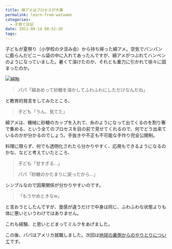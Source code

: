 ```yaml
---
title: 綿アメはプロセスが大事
permalink: learn-from-wataame
categories:
  - 子育て日記
date: 2011-09-14 00:52:20
tags:
---
```


子どもが夏祭り（小学校の夕涼み会）から持ち帰った綿アメ。空気でパンパンに膨らんだビニール袋の中に入れてあったんですが、綿アメがつぶれてハンペンのようになっていました。暑くて溶けたのか、それとも重力に引かれて徐々に固まったのか。

![綿飴](/images/ia-kid/201108_wataame.png)

> パパ「綿あめって砂糖を溶かしてふわふわにしただけなんだね」

と教育的発言をしてみたところ、

> 子ども「うん、見てた」

綿アメは、機械に砂糖のカップを入れて、糸のようになって出てくるのを割り箸で集める、という全てのプロセスを目の前で見せてくれるので、何でどう出来ているのかが分かるのでしょう。手抜きや不正も不可能な手作り完全公開制。

料理に限らず、何でも透明化されたら分かりやすく、応用もできるようになるのかな、などと考えていたところ、

> 子ども「甘すぎる...」
> 
> パパ「砂糖のかたまりに戻ったから...」

シンプルなので因果関係が分かりやすいのです。

> 「もうやめときなw」

と言おうとしたんですが、食感が違うだけで中身は同じ、ふわふわな状態よりも体に悪いというわけではありません。

これも経験、と思いとどまってミルクをあげました。

この後、パパはアメリカ就職しました。次回は[地球の裏側からのやりとりについて](../social-game-across-the-planet/)です。
